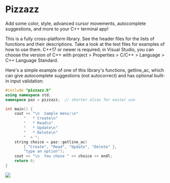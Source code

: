 # Pizzazz

Add some color, style, advanced cursor movements, autocomplete suggestions, and more to your C++ terminal app!

This is a fully cross-platform library. See the header files for the lists of functions and their descriptions. Take a look at the test files for examples of how to use them. C++17 or newer is required; in Visual Studio, you can choose the version of C++ with project > Properties > C/C++ > Language > C++ Language Standard.

Here's a simple example of one of this library's functions, getline_ac, which can give autocomplete suggestions (not autocorrect) and has optional built-in input validation:

```cpp
#include "pizzazz.h"
using namespace std;
namespace paz = pizzazz;  // shorter alias for easier use

int main() {
    cout << "\n  Sample menu:\n"
        "   * Create\n"
        "   * Read\n"
        "   * Update\n"
        "   * Delete\n"
        "  > ";
    string choice = paz::getline_ac(
        { "Create", "Read", "Update", "Delete" },
        "type an option");
    cout << "\n  You chose " << choice << endl;
    return 0;
}
```

![](https://media.giphy.com/media/Rqoco5DR2a2AjDAqtX/giphy.gif)
